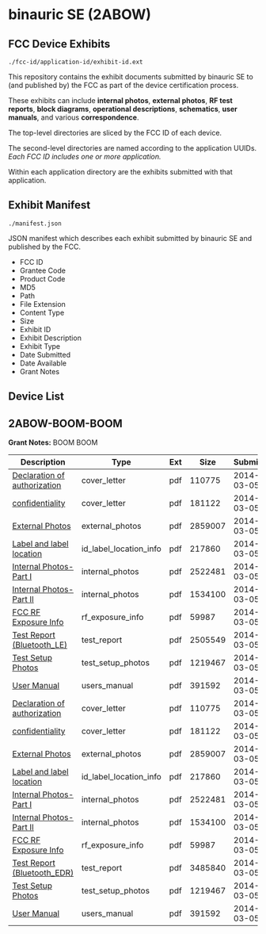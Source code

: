 # binauric SE (2ABOW)
## FCC Device Exhibits

```
./fcc-id/application-id/exhibit-id.ext
```

This repository contains the exhibit documents submitted by binauric SE to (and published by) the FCC as part of the device certification process.

These exhibits can include **internal photos**, **external photos**, **RF test reports**, **block diagrams**, **operational descriptions**, **schematics**, **user manuals**, and various **correspondence**.

The top-level directories are sliced by the FCC ID of each device.

The second-level directories are named according to the application UUIDs. *Each FCC ID includes one or more application.*

Within each application directory are the exhibits submitted with that application. 

## Exhibit Manifest

```
./manifest.json
```

JSON manifest which describes each exhibit submitted by binauric SE and published by the FCC.

- FCC ID
- Grantee Code
- Product Code
- MD5
- Path
- File Extension
- Content Type
- Size
- Exhibit ID
- Exhibit Description
- Exhibit Type
- Date Submitted
- Date Available
- Grant Notes

## Device List
## 2ABOW-BOOM-BOOM
**Grant Notes:** BOOM BOOM

| Description | Type | Ext | Size | Submitted | Available |
| ----------- | ---- | --- | ---- | --------- | --------- |
| [Declaration of authorization](2ABOW-BOOM-BOOM/f12455786a62596b3db1ea254ec64961/2206402.pdf) | cover_letter | pdf | 110775 | 2014-03-05 | 2014-03-05 |
| [confidentiality](2ABOW-BOOM-BOOM/f12455786a62596b3db1ea254ec64961/2206403.pdf) | cover_letter | pdf | 181122 | 2014-03-05 | 2014-03-05 |
| [ External Photos](2ABOW-BOOM-BOOM/f12455786a62596b3db1ea254ec64961/2206400.pdf) | external_photos | pdf | 2859007 | 2014-03-05 | 2014-03-05 |
| [Label and label location](2ABOW-BOOM-BOOM/f12455786a62596b3db1ea254ec64961/2206389.pdf) | id_label_location_info | pdf | 217860 | 2014-03-05 | 2014-03-05 |
| [ Internal Photos- Part I](2ABOW-BOOM-BOOM/f12455786a62596b3db1ea254ec64961/2206391.pdf) | internal_photos | pdf | 2522481 | 2014-03-05 | 2014-03-05 |
| [ Internal Photos- Part II](2ABOW-BOOM-BOOM/f12455786a62596b3db1ea254ec64961/2206397.pdf) | internal_photos | pdf | 1534100 | 2014-03-05 | 2014-03-05 |
| [ FCC RF Exposure Info](2ABOW-BOOM-BOOM/f12455786a62596b3db1ea254ec64961/2206399.pdf) | rf_exposure_info | pdf | 59987 | 2014-03-05 | 2014-03-05 |
| [ Test Report (Bluetooth_LE)](2ABOW-BOOM-BOOM/f12455786a62596b3db1ea254ec64961/2206415.pdf) | test_report | pdf | 2505549 | 2014-03-05 | 2014-03-05 |
| [Test Setup Photos](2ABOW-BOOM-BOOM/f12455786a62596b3db1ea254ec64961/2206401.pdf) | test_setup_photos | pdf | 1219467 | 2014-03-05 | 2014-03-05 |
| [User Manual](2ABOW-BOOM-BOOM/f12455786a62596b3db1ea254ec64961/2206390.pdf) | users_manual | pdf | 391592 | 2014-03-05 | 2014-03-05 |
| [Declaration of authorization](2ABOW-BOOM-BOOM/14f97b05fd3b210c83c5d87ab6e4c76d/2206402.pdf) | cover_letter | pdf | 110775 | 2014-03-05 | 2014-03-05 |
| [confidentiality](2ABOW-BOOM-BOOM/14f97b05fd3b210c83c5d87ab6e4c76d/2206403.pdf) | cover_letter | pdf | 181122 | 2014-03-05 | 2014-03-05 |
| [External Photos](2ABOW-BOOM-BOOM/14f97b05fd3b210c83c5d87ab6e4c76d/2206400.pdf) | external_photos | pdf | 2859007 | 2014-03-05 | 2014-03-05 |
| [ Label and label location](2ABOW-BOOM-BOOM/14f97b05fd3b210c83c5d87ab6e4c76d/2206389.pdf) | id_label_location_info | pdf | 217860 | 2014-03-05 | 2014-03-05 |
| [ Internal Photos- Part I](2ABOW-BOOM-BOOM/14f97b05fd3b210c83c5d87ab6e4c76d/2206391.pdf) | internal_photos | pdf | 2522481 | 2014-03-05 | 2014-03-05 |
| [ Internal Photos- Part II](2ABOW-BOOM-BOOM/14f97b05fd3b210c83c5d87ab6e4c76d/2206397.pdf) | internal_photos | pdf | 1534100 | 2014-03-05 | 2014-03-05 |
| [ FCC RF Exposure Info](2ABOW-BOOM-BOOM/14f97b05fd3b210c83c5d87ab6e4c76d/2206399.pdf) | rf_exposure_info | pdf | 59987 | 2014-03-05 | 2014-03-05 |
| [ Test Report (Bluetooth_EDR)](2ABOW-BOOM-BOOM/14f97b05fd3b210c83c5d87ab6e4c76d/2206392.pdf) | test_report | pdf | 3485840 | 2014-03-05 | 2014-03-05 |
| [ Test Setup Photos](2ABOW-BOOM-BOOM/14f97b05fd3b210c83c5d87ab6e4c76d/2206401.pdf) | test_setup_photos | pdf | 1219467 | 2014-03-05 | 2014-03-05 |
| [User Manual](2ABOW-BOOM-BOOM/14f97b05fd3b210c83c5d87ab6e4c76d/2206390.pdf) | users_manual | pdf | 391592 | 2014-03-05 | 2014-03-05 |
